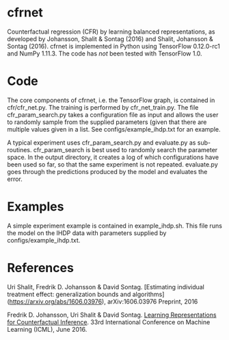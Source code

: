 # cfrnet
Counterfactual regression (CFR) by learning balanced representations, as developed by Johansson, Shalit & Sontag (2016) and Shalit, Johansson & Sontag (2016). cfrnet is implemented in Python using TensorFlow 0.12.0-rc1 and NumPy 1.11.3. The code has _not_ been tested with TensorFlow 1.0.

# Code

The core components of cfrnet, i.e. the TensorFlow graph, is contained in cfr/cfr_net.py. The training is performed by cfr_net_train.py. The file cfr_param_search.py takes a configuration file as input and allows the user to randomly sample from the supplied parameters (given that there are multiple values given in a list. See configs/example_ihdp.txt for an example.

A typical experiment uses cfr_param_search.py and evaluate.py as sub-routines. cfr_param_search is best used to randomly search the parameter space. In the output directory, it creates a log of which configurations have been used so far, so that the same experiment is not repeated. evaluate.py goes through the predictions produced by the model and evaluates the error.

# Examples

A simple experiment example is contained in example_ihdp.sh. This file runs the model on the IHDP data with parameters supplied by configs/example_ihdp.txt.

# References
Uri Shalit, Fredrik D. Johansson & David Sontag. [Estimating individual treatment effect: generalization bounds and algorithms] (https://arxiv.org/abs/1606.03976), arXiv:1606.03976 Preprint, 2016

Fredrik D. Johansson, Uri Shalit &  David Sontag. [Learning Representations for Counterfactual Inference](http://jmlr.org/proceedings/papers/v48/johansson16.pdf). 33rd International Conference on Machine Learning (ICML), June 2016.
